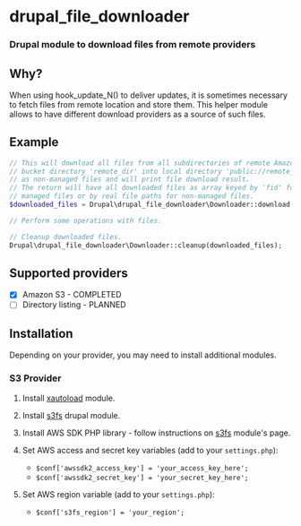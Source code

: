 # drupal\_file\_downloader
### Drupal module to download files from remote providers

## Why?
When using hook_update_N() to deliver updates, it is sometimes necessary to fetch files from remote location and store them. This helper module allows to have different download providers as a source of such files.

## Example
```php
// This will download all files from all subdirectories of remote Amazon S3
// bucket directory 'remote_dir' into local directory 'public://remote_dir'
// as non-managed files and will print file download result.
// The return will have all downloaded files as array keyed by 'fid' for
// managed files or by real file paths for non-managed files.
$downloaded_files = Drupal\drupal_file_downloader\Downloader::download('S3', 'remote_dir', ['provider_config' => ['bucket' => 'mybucket.example.com']]);

// Perform some operations with files.

// Cleanup downloaded files.
Drupal\drupal_file_downloader\Downloader::cleanup(downloaded_files);
```


## Supported providers
* [x] Amazon S3 - COMPLETED
* [ ] Directory listing - PLANNED

## Installation
Depending on your provider, you may need to install additional modules.

### S3 Provider
1. Install [xautoload](https://www.drupal.org/project/xautoload) module.
2. Install [s3fs](https://www.drupal.org/project/s3fs) drupal module.
3. Install AWS SDK PHP library - follow instructions on [s3fs](https://www.drupal.org/project/s3fs) module's page.
4. Set AWS access and secret key variables (add to your `settings.php`):
    * `$conf['awssdk2_access_key'] = 'your_access_key_here';`
    * `$conf['awssdk2_secret_key'] = 'your_secret_key_here';`

5. Set AWS region variable (add to your `settings.php`):
    * `$conf['s3fs_region'] = 'your_region';`
